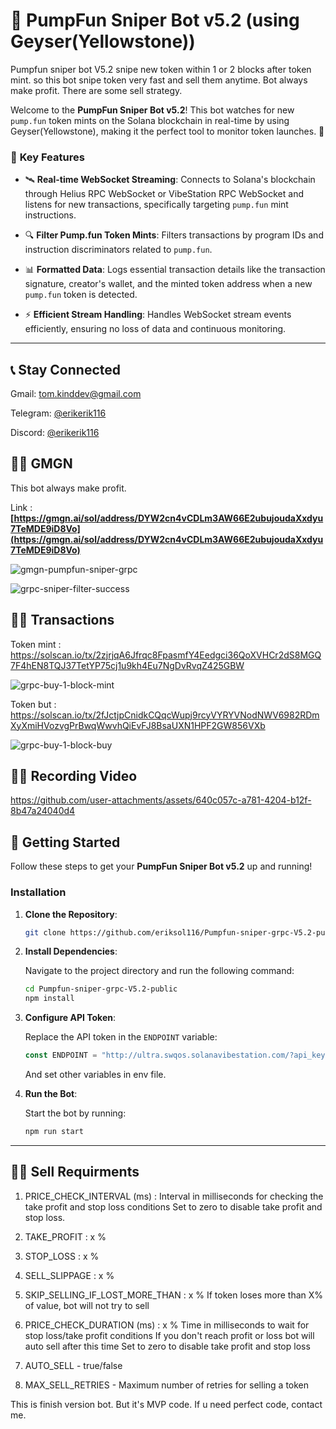 # 🚀 **PumpFun Sniper Bot v5.2 (using Geyser(Yellowstone))** 

Pumpfun sniper bot V5.2 snipe new token within 1 or 2 blocks after token mint. so this bot snipe token very fast and sell them anytime.
Bot always make profit. There are some sell strategy.

Welcome to the **PumpFun Sniper Bot v5.2**! This bot watches for new `pump.fun` token mints on the Solana blockchain in real-time by using Geyser(Yellowstone), making it the perfect tool to monitor token launches. 🌟

### 🎯 **Key Features**

- 🛰️ **Real-time WebSocket Streaming**: 
  Connects to Solana's blockchain through Helius RPC WebSocket or  VibeStation RPC WebSocket and listens for new transactions, specifically targeting `pump.fun` mint instructions.
  
- 🔍 **Filter Pump.fun Token Mints**: 
  Filters transactions by program IDs and instruction discriminators related to `pump.fun`.

- 📊 **Formatted Data**: 
  Logs essential transaction details like the transaction signature, creator's wallet, and the minted token address when a new `pump.fun` token is detected.

- ⚡ **Efficient Stream Handling**: 
  Handles WebSocket stream events efficiently, ensuring no loss of data and continuous monitoring.

---


## 📞 **Stay Connected**

Gmail: tom.kinddev@gmail.com

Telegram: [@erikerik116](https://t.me/erikerik116)

Discord: [@erikerik116](https://discord.com/channels/@me/304228787250528256)

## 🧑‍💻 **GMGN**

This bot always make profit.

Link : **[https://gmgn.ai/sol/address/DYW2cn4vCDLm3AW66E2ubujoudaXxdyu7TeMDE9iD8Vo](https://gmgn.ai/sol/address/DYW2cn4vCDLm3AW66E2ubujoudaXxdyu7TeMDE9iD8Vo)**

![gmgn-pumpfun-sniper-grpc](https://github.com/user-attachments/assets/659f879f-a33a-4cc4-b578-3d97faa030d0)


![grpc-sniper-filter-success](https://github.com/user-attachments/assets/cc873fbb-f164-4d3a-b6f4-237fb7454ba1)


## 🧑‍💻 **Transactions**

Token mint : https://solscan.io/tx/2zjrjqA6Jfrqc8FpasmfY4Eedgci36QoXVHCr2dS8MGQ7F4hEN8TQJ37TetYP75cj1u9kh4Eu7NgDvRvqZ425GBW

![grpc-buy-1-block-mint](https://github.com/user-attachments/assets/5ad5c0a9-1931-41fd-a088-630e58866078)

Token but : https://solscan.io/tx/2fJctjpCnidkCQqcWupj9rcyVYRYVNodNWV6982RDmXyXmiHVozvgPrBwqWwvhQiEvFJ8BsaUXN1HPF2GW856VXb

![grpc-buy-1-block-buy](https://github.com/user-attachments/assets/1bc5edcb-716d-4e5f-9fef-0ff10bc8cf16)


## 🧑‍💻 **Recording Video**




https://github.com/user-attachments/assets/640c057c-a781-4204-b12f-8b47a24040d4






## 🚀 **Getting Started**

Follow these steps to get your **PumpFun Sniper Bot v5.2** up and running!

### Installation

1. **Clone the Repository**:

    ```bash
    git clone https://github.com/eriksol116/Pumpfun-sniper-grpc-V5.2-public.git
    ```

2. **Install Dependencies**:

    Navigate to the project directory and run the following command:

    ```bash
    cd Pumpfun-sniper-grpc-V5.2-public
    npm install
    ```

3. **Configure API Token**:

    Replace the API token in the `ENDPOINT` variable:

    ```ts
    const ENDPOINT = "http://ultra.swqos.solanavibestation.com/?api_key=";
    ```
    And set other variables in env file.

4. **Run the Bot**:

    Start the bot by running:

    ```bash
    npm run start
    ```

---

## 🧑‍💻 **Sell Requirments**

1. PRICE_CHECK_INTERVAL (ms) :
   Interval in milliseconds for checking the take profit and stop loss conditions
   Set to zero to disable take profit and stop loss.

2. TAKE_PROFIT : x %

3. STOP_LOSS : x  %

4. SELL_SLIPPAGE : x %

5. SKIP_SELLING_IF_LOST_MORE_THAN : x %
   If token loses more than X% of value, bot will not try to sell

6. PRICE_CHECK_DURATION (ms) : x %
   Time in milliseconds to wait for stop loss/take profit conditions
   If you don't reach profit or loss bot will auto sell after this time
   Set to zero to disable take profit and stop loss

7. AUTO_SELL - true/false

8. MAX_SELL_RETRIES - Maximum number of retries for selling a token


This is finish version bot.
But it's MVP code. If u need perfect code, contact me.
